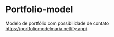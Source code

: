 # Portfolio-model
Modelo de portfólio com possibilidade de contato
https://portfoliomodelmaria.netlify.app/

